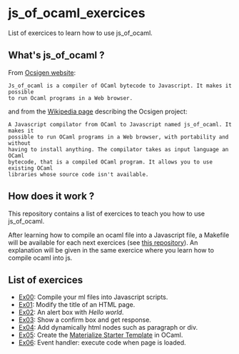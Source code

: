# js_of_ocaml_exercices

List of exercices to learn how to use js_of_ocaml.

## What's js_of_ocaml ?

From [Ocsigen website](http://ocsigen.org/js_of_ocaml):
```
Js_of_ocaml is a compiler of OCaml bytecode to Javascript. It makes it possible
to run Ocaml programs in a Web browser.
```
and from the [Wikipedia page](https://en.wikipedia.org/wiki/Ocsigen) describing
the Ocsigen project:
```
A Javascript compilator from OCaml to Javascript named js_of_ocaml. It makes it
possible to run OCaml programs in a Web browser, with portability and without
having to install anything. The compilator takes as input language an OCaml
bytecode, that is a compiled OCaml program. It allows you to use existing OCaml
libraries whose source code isn't available.
```

## How does it work ?

This repository contains a list of exercices to teach you how to use
js_of_ocaml.

After learning how to compile an ocaml file into a Javascript file, a Makefile
will be available for each next exercices (see [this
repository](https://github.com/dannywillems/Makefiles)). An explanation will be
given in the same exercice where you learn how to compile ocaml into js.

## List of exercices

* [Ex00](https://github.com/dannywillems/js_of_ocaml_exercices/tree/master/ex00): Compile your ml files into Javascript scripts.
* [Ex01](https://github.com/dannywillems/js_of_ocaml_exercices/tree/master/ex01): Modify the title of an HTML page.
* [Ex02](https://github.com/dannywillems/js_of_ocaml_exercices/tree/master/ex02): An alert box with *Hello world*.
* [Ex03](https://github.com/dannywillems/js_of_ocaml_exercices/tree/master/ex03): Show a confirm box and get response.
* [Ex04](https://github.com/dannywillems/js_of_ocaml_exercices/tree/master/ex04): Add dynamically html nodes such as paragraph or div.
* [Ex05](https://github.com/dannywillems/js_of_ocaml_exercices/tree/master/ex05): Create the [Materialize Starter Template](http://materializecss.com/templates/starter-template/preview.html) in OCaml.
* [Ex06](https://github.com/dannywillems/js_of_ocaml_exercices/tree/master/ex06): Event handler: execute code when page is loaded.
